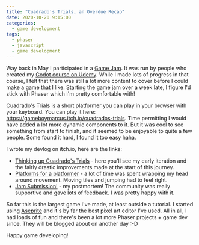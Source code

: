 ```yaml
---
title: "Cuadrado's Trials, an Overdue Recap"
date: 2020-10-20 9:15:00
categories:
  - game development
tags:
  - phaser
  - javascript
  - game development
---
```


Way back in May I participated in a [Game Jam](https://itch.io/jam/gamedevtv-community-jam). It was run by people who created my [Godot course on Udemy](https://www.udemy.com/course/godot). While I made lots of progress in that course, I felt that there was still a lot more content to cover before I could make a game that I like. Starting the game jam over a week late, I figure I'd stick with Phaser which I'm pretty comfortable with!

Cuadrado's Trials is a short platformer you can play in your browser with your keyboard. You can play it here: https://gameboymarcus.itch.io/cuadrados-trials. Time permitting I would have added a lot more dynamic components to it. But it was cool to see something from start to finish, and it seemed to be enjoyable to quite a few people. Some found it hard, I found it too easy haha.

I wrote my devlog on itch.io, here are the links:

- [Thinking up Cuadrado's Trials](https://gameboymarcus.itch.io/cuadrados-trials/devlog/148304/thinking-up-cuadrados-trials) \- here you'll see my early iteration and the fairly drastic improvements made at the start of this journey.
- [Platforms for a platformer](https://gameboymarcus.itch.io/cuadrados-trials/devlog/149502/platforms-for-a-platformer) \- a lot of time was spent wrapping my head around movement. Moving tiles and jumping had to feel right.
- [Jam Submission!](https://gameboymarcus.itch.io/cuadrados-trials/devlog/150974/jam-submission) \- my postmortem! The community was really supportive and gave lots of feedback. I was pretty happy with it.

So far this is the largest game I've made, at least outside a tutorial. I started using [Aseprite](https://www.aseprite.org) and it's by far the best pixel art editor I've used. All in all, I had loads of fun and there's been a lot more Phaser projects + game dev since. They will be blogged about on another day :-D

Happy game developing!
